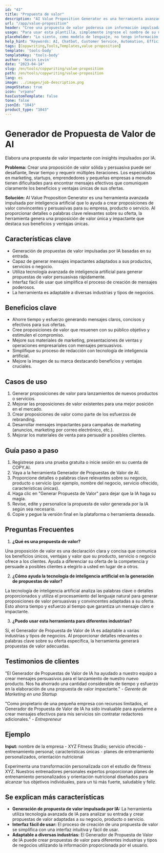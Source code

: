 ```yaml
---
id: "43"
title: "Propuesta de valor"
description: "AI Value Proposition Generator es una herramienta avanzada que utiliza inteligencia artificial para crear proposiciones de valor convincentes y persuasivas para su negocio, producto o servicio. Le ayuda a ahorrar tiempo y esfuerzo al generar mensajes claros, concisos y efectivos que destacan los beneficios y ventajas únicas de lo que está ofreciendo."
url: "/app/value-proposition"
header: "Cree una propuesta de valor poderosa con información impulsada por inteligencia artificial."
usage: "Para usar esta plantilla, simplemente ingrese el nombre de su negocio, producto o servicio, palabras clave o características clave. Esta herramienta generará una propuesta de valor única e impactante basada en su entrada."
placeholder: "Lo siento, como modelo de lenguaje, no tengo información sobre su negocio, producto o servicio. Por favor proporcione más detalles o palabras clave para que pueda ayudarlo mejor."
help_hint: "Keywords: AI, Chatbot, Customer Service, Automation, Efficiency."
tags: [Copywriting,Tools,Templates,value proposition]
template: 'tools-body'
templateKey: 'tools-body'
author: 'Kevin Levin'
date: "2023-04-14"
slug: /en/tools/copywriting/value-proposition
path: /en/tools/copywriting/value-proposition
lang: es
image: ../images/job-description.png
imageStatus: true
icon: "vrpano"
hasCustomTemplate: false
tone: false
jsonId: "1043"
product_type: "1043"
---
```

# Generador de Propuesta de Valor de AI

Elabora una propuesta de valor impactante con insights impulsados por IA.

**Problema:** Crear una proposición de valor sólida y persuasiva puede ser desafiante, llevar tiempo y requerir múltiples iteraciones. Los especialistas en marketing, startups, emprendedores y pequeñas empresas a menudo tienen dificultades para encontrar mensajes efectivos que comuniquen claramente los beneficios y ventajas únicas de sus ofertas.

**Solución:** AI Value Proposition Generator es una herramienta avanzada impulsada por inteligencia artificial que lo ayuda a crear proposiciones de valor convincentes y persuasivas para su empresa, producto o servicio. Al proporcionar detalles o palabras clave relevantes sobre su oferta, la herramienta genera una proposición de valor única y impactante que destaca sus beneficios y ventajas únicas.

## Características clave

- Generación de propuestas de valor impulsadas por IA basadas en su entrada.
- Capaz de generar mensajes impactantes adaptados a sus productos, servicios o negocio.
- Utiliza tecnología avanzada de inteligencia artificial para generar propuestas de valor persuasivas rápidamente.
- Interfaz fácil de usar que simplifica el proceso de creación de mensajes poderosos.
- La herramienta es adaptable a diversas industrias y tipos de negocios.

## Beneficios clave

- Ahorre tiempo y esfuerzo generando mensajes claros, concisos y efectivos para sus ofertas.
- Cree proposiciones de valor que resuenen con su público objetivo y estimulen el compromiso.
- Mejore sus materiales de marketing, presentaciones de ventas y operaciones empresariales con mensajes persuasivos.
- Simplifique su proceso de redacción con tecnología de inteligencia artificial.
- Mejore la imagen de su marca destacando beneficios y ventajas cruciales.

## Casos de uso

1. Generar proposiciones de valor para lanzamientos de nuevos productos o servicios.
2. Mejorar las proposiciones de valor existentes para una mejor posición en el mercado.
3. Crear proposiciones de valor como parte de los esfuerzos de rebranding.
4. Desarrollar mensajes impactantes para campañas de marketing (anuncios, marketing por correo electrónico, etc.).
5. Mejorar los materiales de venta para persuadir a posibles clientes.

## Guía paso a paso

1. Regístrese para una prueba gratuita o inicie sesión en su cuenta de COPY.AI.
2. Vaya a la herramienta Generador de Propuestas de Valor de AI.
3. Proporcione detalles o palabras clave relevantes sobre su negocio, producto o servicio (por ejemplo, nombre del negocio, servicio ofrecido, características únicas).
4. Haga clic en "Generar Propuesta de Valor" para dejar que la IA haga su magia.
5. Revise, edite y personalice la propuesta de valor generada por la IA según sea necesario.
6. Copie y pegue la versión final en la plataforma o herramienta deseada.

## Preguntas Frecuentes

1. **¿Qué es una propuesta de valor?**

Una proposición de valor es una declaración clara y concisa que comunica los beneficios únicos, ventajas y valor que su producto, servicio o negocio ofrece a los clientes. Ayuda a diferenciar su oferta de la competencia y persuade a posibles clientes a elegirlo a usted en lugar de a otros.

2. **¿Cómo ayuda la tecnología de inteligencia artificial en la generación de propuestas de valor?**

La tecnología de inteligencia artificial analiza las palabras clave o detalles proporcionados y utiliza el procesamiento del lenguaje natural para generar proposiciones de valor persuasivas y convincentes adaptadas a su oferta. Esto ahorra tiempo y esfuerzo al tiempo que garantiza un mensaje claro e impactante.

3. **¿Puedo usar esta herramienta para diferentes industrias?**

Sí, el Generador de Propuesta de Valor de IA es adaptable a varias industrias y tipos de negocios. Al proporcionar detalles relevantes o palabras clave sobre su oferta específica, la herramienta generará propuestas de valor adecuadas.

## Testimonios de clientes

"El Generador de Propuestas de Valor de IA ha ayudado a nuestro equipo a crear mensajes persuasivos para el lanzamiento de nuestro nuevo producto. Nos ha ahorrado una cantidad considerable de tiempo y esfuerzo en la elaboración de una propuesta de valor impactante." - *Gerente de Marketing en una Startup*

"Como propietario de una pequeña empresa con recursos limitados, el Generador de Propuesta de Valor de IA ha sido invaluable para ayudarme a crear mensajes efectivos para mis servicios sin contratar redactores adicionales." - *Entrepreneur*

## Ejemplo

**Input:** nombre de la empresa - XYZ Fitness Studio; servicio ofrecido - entrenamiento personal; características únicas - planes de entrenamiento personalizados, orientación nutricional

Experimenta una transformación personalizada con el estudio de fitness XYZ. Nuestros entrenadores personales expertos proporcionan planes de entrenamiento personalizados y orientación nutricional diseñados para alcanzar tus objetivos individuales, para un tú más fuerte, saludable y feliz.

## Se explican más características

- **Generación de propuesta de valor impulsada por IA:** La herramienta utiliza tecnología avanzada de IA para analizar su entrada y crear propuestas de valor adaptadas a su negocio, producto o servicio.
- **Interfaz fácil de usar:** El proceso de creación de una propuesta de valor se simplifica con una interfaz intuitiva y fácil de usar.
- **Adaptable a diversas industrias:** El Generador de Propuesta de Valor de IA puede crear propuestas de valor para diferentes industrias y tipos de negocios utilizando la información proporcionada por el usuario.
